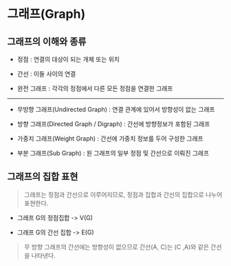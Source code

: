 # 그래프(Graph)

## 그래프의 이해와 종류

* 정점 : 연결의 대상이 되는 개체 또는 위치

* 간선 : 이들 사이의 연결

* 완전 그래프 : 각각의 정점에서 다른 모든 정점을 연결한 그래프

---

* 무방향 그래프(Undirected Graph) : 연결 관계에 있어서 방향성이 없는 그래프

* 방향 그래프(Directed Graph / Digraph) : 간선에 방향정보가 포함된 그래프

* 가중치 그래프(Weight Graph) : 간선에 가중치 정보를 두어 구성한 그래프

* 부분 그래프(Sub Graph) : 원 그래프의 일부 정점 및 간선으로  이뤄진 그래프

## 그래프의 집합 표현
>그래프는 정점과 간선으로 이루어지므로, 정점과 집합과 간선의 집합으로 나누어 표현한다.

* 그래프 G의 정점집합 -> V(G)

* 그래프 G의 간선 집합 -> E(G)

>무 방향 그래프의 간선에는 방향성이 없으므로 간선(A, C)는 (C ,A)와 같은 간선을 나타낸다.